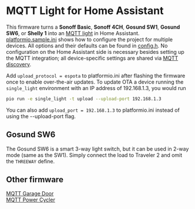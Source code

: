 # MQTT Light for Home Assistant

This firmware turns a **Sonoff Basic**, **Sonoff 4CH**, **Gosund SW1**, **Gosund SW6**, or **Shelly 1** into an [MQTT light](https://www.home-assistant.io/integrations/light.mqtt) in Home Assistant. [platformio.sample.ini](platformio.sample.ini) shows how to configure the project for multiple devices. All options and their defaults can be found in [config.h](include/config.h). No configuration on the Home Assistant side is necessary besides setting up the MQTT integration; all device-specific settings are shared via [MQTT discovery](https://www.home-assistant.io/docs/mqtt/discovery).

Add `upload_protocol = espota` to platformio.ini after flashing the firmware once to enable over-the-air updates. To update OTA a device running the `single_light` environment with an IP address of 192.168.1.3, you would run

```bash
pio run -e single_light -t upload --upload-port 192.168.1.3
```

You can also add `upload_port = 192.168.1.3` to platformio.ini instead of using the --upload-port flag.

## Gosund SW6

The Gosund SW6 is a smart 3-way light switch, but it can be used in 2-way mode (same as the SW1). Simply connect the load to Traveler 2 and omit the `THREEWAY` define.

## Other firmware

[MQTT Garage Door](https://github.com/thedanbob/mqtt_garage_door) \
[MQTT Power Cycler](https://github.com/thedanbob/mqtt_power_cycle)
